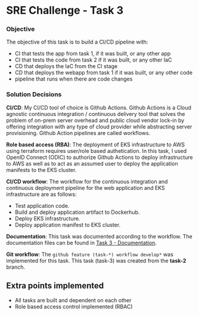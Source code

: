 ﻿# SRE Challenge - Task 3

### Objective
The objective of this task is to build a CI/CD pipeline with:
- CI that tests the app from task 1, if it was built, or any other app
- CI that tests the code from task 2 if it was built, or any other IaC
- CD that deploys the IaC from the CI stage
- CD that deploys the webapp from task 1  if it was built, or any other code
- pipeline that runs when there are code changes


### Solution Decisions
**CI/CD**: My CI/CD tool of choice is Github Actions. Github Actions is a Cloud agnostic continuous integration / continuous delivery tool that solves the problem of on-prem server overhead and public cloud vendor lock-in by offering integration with any type of cloud provider while abstracting server provisioning. Github Action pipelines are called workflows.

**Role based access (RBA)**: The deployment of EKS infrastructure to AWS using terraform requires user/role based authetication. In this task, I used OpenID Connect (ODIC) to authorize Github Actions to deploy infrastructure to AWS as well as to act as an assumed user to deploy the application manifests to the EKS cluster.

**CI/CD workflow**: The workflow for the continuous integration and continuous deployment pipeline for the web application and EKS infrastructure are as follows:
- Test application code.
- Build and deploy application artifact to Dockerhub.
- Deploy EKS infrastructure.
- Deploy application manifest to EKS cluster.

**Documentation**: This task was documented according to the workflow. The documentation files can be found in [Task 3 - Documentation](https://github.com/Wach-E/tblx-SRE-Challenge-Emmanuel-Wachukwu/tree/develop/Task%203%20-%20Documentation).

**Git workflow**: The `github feature (task-*) workflow develop*` was implemented for this task. This task (task-3) was created from the **task-2** branch.

## Extra points implemented
- All tasks are built and dependent on each other
- Role based access control implemented (RBAC)
